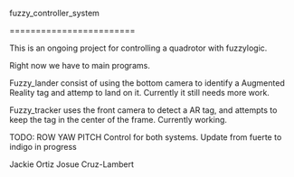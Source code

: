  fuzzy_controller_system

========================

This is an ongoing project for controlling a quadrotor with fuzzylogic.

Right now we have to main programs.

Fuzzy_lander consist of using the bottom camera to identify a Augmented Reality tag and attemp to land on it. Currently it still needs more work.

Fuzzy_tracker uses the front camera to detect a AR tag, and attempts to keep the tag in the center of the frame. Currently working.

TODO: ROW YAW PITCH Control for both systems. Update from fuerte to indigo in progress

Jackie Ortiz Josue Cruz-Lambert
